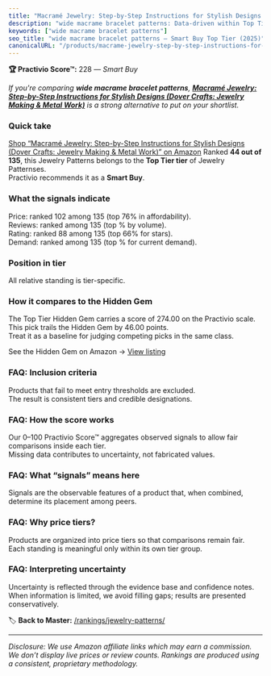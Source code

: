 ```yaml
---
title: "Macramé Jewelry: Step-by-Step Instructions for Stylish Designs (Dover Crafts: Jewelry Making & Metal Work)"
description: "wide macrame bracelet patterns: Data-driven within Top Tier ranking using the Practivio Score™. Positioned by quality, value, demand, findability, momentum."
keywords: ["wide macrame bracelet patterns"]
seo_title: "wide macrame bracelet patterns — Smart Buy Top Tier (2025)"
canonicalURL: "/products/macrame-jewelry-step-by-step-instructions-for-stylish-designs-dover-crafts-jewelry-making-metal-work-0486823768/"
---
```


**🏆 Practivio Score™:** 228 — _Smart Buy_


*If you're comparing **wide macrame bracelet patterns**, **[Macramé Jewelry: Step-by-Step Instructions for Stylish Designs (Dover Crafts: Jewelry Making & Metal Work)](https://www.amazon.com/dp/0486823768?tag=practivio-20)** is a strong alternative to put on your shortlist.*
### Quick take
[Shop “Macramé Jewelry: Step-by-Step Instructions for Stylish Designs (Dover Crafts: Jewelry Making & Metal Work)” on Amazon](https://www.amazon.com/dp/0486823768?tag=practivio-20)
Ranked **44 out of 135**, this Jewelry Patterns belongs to the **Top Tier tier** of Jewelry Patternses.  
Practivio recommends it as a **Smart Buy**.

### What the signals indicate
Price: ranked 102 among 135 (top 76% in affordability).  
Reviews: ranked  among 135 (top % by volume).  
Rating: ranked 88 among 135 (top 66% for stars).  
Demand: ranked  among 135 (top % for current demand).

### Position in tier
All relative standing is tier-specific.

### How it compares to the Hidden Gem
The Top Tier Hidden Gem carries a score of 274.00 on the Practivio scale.  
This pick trails the Hidden Gem by 46.00 points.  
Treat it as a baseline for judging competing picks in the same class.  

See the Hidden Gem on Amazon → [View listing](https://www.amazon.com/dp/B09Y8DWR28?tag=practivio-20)

### FAQ: Inclusion criteria
Products that fail to meet entry thresholds are excluded.  
The result is consistent tiers and credible designations.

### FAQ: How the score works
Our 0–100 Practivio Score™ aggregates observed signals to allow fair comparisons inside each tier.  
Missing data contributes to uncertainty, not fabricated values.

### FAQ: What “signals” means here
Signals are the observable features of a product that, when combined, determine its placement among peers.

### FAQ: Why price tiers?
Products are organized into price tiers so that comparisons remain fair.  
Each standing is meaningful only within its own tier group.

### FAQ: Interpreting uncertainty
Uncertainty is reflected through the evidence base and confidence notes.  
When information is limited, we avoid filling gaps; results are presented conservatively.


🏷️ **Back to Master:** [/rankings/jewelry-patterns/](/rankings/jewelry-patterns/)

---
_Disclosure: We use Amazon affiliate links which may earn a commission. We don’t display live prices or review counts. Rankings are produced using a consistent, proprietary methodology._
